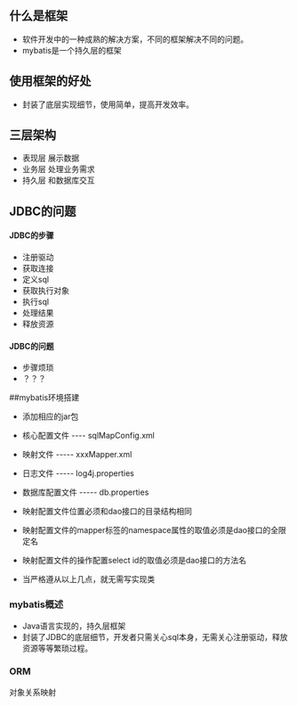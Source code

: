 
## 什么是框架

- 软件开发中的一种成熟的解决方案，不同的框架解决不同的问题。
- mybatis是一个持久层的框架

## 使用框架的好处

- 封装了底层实现细节，使用简单，提高开发效率。

## 三层架构

- 表现层     展示数据
- 业务层     处理业务需求
- 持久层     和数据库交互

## JDBC的问题

#### JDBC的步骤

- 注册驱动
- 获取连接
- 定义sql
- 获取执行对象
- 执行sql
- 处理结果
- 释放资源

#### JDBC的问题

- 步骤烦琐
- ？？？

##mybatis环境搭建

* 添加相应的jar包
* 核心配置文件   ---- sqlMapConfig.xml
* 映射文件    ----- xxxMapper.xml
* 日志文件    ----- log4j.properties
* 数据库配置文件 -----  db.properties
* 映射配置文件位置必须和dao接口的目录结构相同
* 映射配置文件的mapper标签的namespace属性的取值必须是dao接口的全限定名
* 映射配置文件的操作配置select id的取值必须是dao接口的方法名

* 当严格遵从以上几点，就无需写实现类


### mybatis概述

- Java语言实现的，持久层框架
- 封装了JDBC的底层细节，开发者只需关心sql本身，无需关心注册驱动，释放资源等等繁琐过程。

### ORM

对象关系映射













